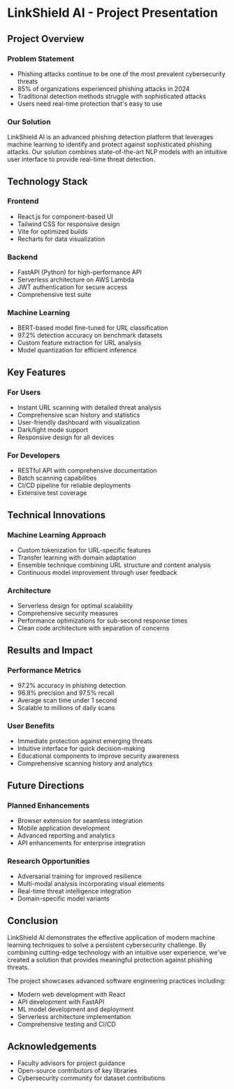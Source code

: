 # LinkShield AI - Project Presentation

## Project Overview

### Problem Statement
- Phishing attacks continue to be one of the most prevalent cybersecurity threats
- 85% of organizations experienced phishing attacks in 2024
- Traditional detection methods struggle with sophisticated attacks
- Users need real-time protection that's easy to use

### Our Solution
LinkShield AI is an advanced phishing detection platform that leverages machine learning to identify and protect against sophisticated phishing attacks. Our solution combines state-of-the-art NLP models with an intuitive user interface to provide real-time threat detection.

## Technology Stack

### Frontend
- React.js for component-based UI
- Tailwind CSS for responsive design
- Vite for optimized builds
- Recharts for data visualization

### Backend
- FastAPI (Python) for high-performance API
- Serverless architecture on AWS Lambda
- JWT authentication for secure access
- Comprehensive test suite

### Machine Learning
- BERT-based model fine-tuned for URL classification
- 97.2% detection accuracy on benchmark datasets
- Custom feature extraction for URL analysis
- Model quantization for efficient inference

## Key Features

### For Users
- Instant URL scanning with detailed threat analysis
- Comprehensive scan history and statistics
- User-friendly dashboard with visualization
- Dark/light mode support
- Responsive design for all devices

### For Developers
- RESTful API with comprehensive documentation
- Batch scanning capabilities
- CI/CD pipeline for reliable deployments
- Extensive test coverage

## Technical Innovations

### Machine Learning Approach
- Custom tokenization for URL-specific features
- Transfer learning with domain adaptation
- Ensemble technique combining URL structure and content analysis
- Continuous model improvement through user feedback

### Architecture
- Serverless design for optimal scalability
- Comprehensive security measures
- Performance optimizations for sub-second response times
- Clean code architecture with separation of concerns

## Results and Impact

### Performance Metrics
- 97.2% accuracy in phishing detection
- 96.8% precision and 97.5% recall
- Average scan time under 1 second
- Scalable to millions of daily scans

### User Benefits
- Immediate protection against emerging threats
- Intuitive interface for quick decision-making
- Educational components to improve security awareness
- Comprehensive scanning history and analytics

## Future Directions

### Planned Enhancements
- Browser extension for seamless integration
- Mobile application development
- Advanced reporting and analytics
- API enhancements for enterprise integration

### Research Opportunities
- Adversarial training for improved resilience
- Multi-modal analysis incorporating visual elements
- Real-time threat intelligence integration
- Domain-specific model variants

## Conclusion

LinkShield AI demonstrates the effective application of modern machine learning techniques to solve a persistent cybersecurity challenge. By combining cutting-edge technology with an intuitive user experience, we've created a solution that provides meaningful protection against phishing threats.

The project showcases advanced software engineering practices including:
- Modern web development with React
- API development with FastAPI
- ML model development and deployment
- Serverless architecture implementation
- Comprehensive testing and CI/CD

## Acknowledgements
- Faculty advisors for project guidance
- Open-source contributors of key libraries
- Cybersecurity community for dataset contributions
